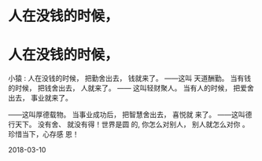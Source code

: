 # 人在没钱的时候，

# 人在没钱的时候，

小猿 : 人在没钱的时候， 把勤舍出去， 钱就来了。 ——这叫 天道酬勤。 当有钱的时候， 把钱舍出去， 人就来了。 —— 这叫轻财聚人。 当有人的时候， 把爱舍出去， 事业就来了。

——这叫厚德载物。 当事业成功后， 把智慧舍出去， 喜悦就 来了。 ——这叫德行天下。 没有舍、 就没有得！世界是圆 的, 你怎么对别人， 别人就怎么对你 。 珍惜当下，心存感 恩！

2018-03-10